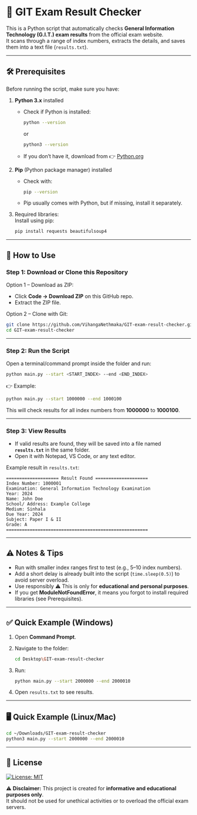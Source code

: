 
# 📘 GIT Exam Result Checker

This is a Python script that automatically checks **General Information Technology (G.I.T.) exam results** from the official exam website.  
It scans through a range of index numbers, extracts the details, and saves them into a text file (`results.txt`).

---

## 🛠️ Prerequisites

Before running the script, make sure you have:

1. **Python 3.x** installed  
   - Check if Python is installed:
     ```bash
     python --version
     ```
     or
     ```bash
     python3 --version
     ```
   - If you don’t have it, download from 👉 [Python.org](https://www.python.org/downloads/)

2. **Pip** (Python package manager) installed  
   - Check with:
     ```bash
     pip --version
     ```
   - Pip usually comes with Python, but if missing, install it separately.

3. Required libraries:  
   Install using pip:
   ```bash
   pip install requests beautifulsoup4

---

## 🚀 How to Use

### Step 1: Download or Clone this Repository

Option 1 – Download as ZIP:

* Click **Code → Download ZIP** on this GitHub repo.
* Extract the ZIP file.

Option 2 – Clone with Git:

```bash
git clone https://github.com/VihangaNethmaka/GIT-exam-result-checker.git
cd GIT-exam-result-checker
```

---

### Step 2: Run the Script

Open a terminal/command prompt inside the folder and run:

```bash
python main.py --start <START_INDEX> --end <END_INDEX>
```

👉 Example:

```bash
python main.py --start 1000000 --end 1000100
```

This will check results for all index numbers from **1000000** to **1000100**.

---

### Step 3: View Results

* If valid results are found, they will be saved into a file named **`results.txt`** in the same folder.
* Open it with Notepad, VS Code, or any text editor.

Example result in `results.txt`:

```
==================== Result Found ====================
Index Number: 1000001
Examination: General Information Technology Examination
Year: 2024
Name: John Doe
School/ Address: Example College
Medium: Sinhala
Due Year: 2024
Subject: Paper I & II
Grade: A
======================================================
```

---

## ⚠️ Notes & Tips

* Run with smaller index ranges first to test (e.g., 5–10 index numbers).
* Add a short delay is already built into the script (`time.sleep(0.5)`) to avoid server overload.
* Use responsibly ⚠️ This is only for **educational and personal purposes**.
* If you get **ModuleNotFoundError**, it means you forgot to install required libraries (see Prerequisites).

---

## ✅ Quick Example (Windows)

1. Open **Command Prompt**.
2. Navigate to the folder:

   ```bash
   cd Desktop\GIT-exam-result-checker
   ```
3. Run:

   ```bash
   python main.py --start 2000000 --end 2000010
   ```
4. Open `results.txt` to see results.

---

## 🖥️ Quick Example (Linux/Mac)

```bash
cd ~/Downloads/GIT-exam-result-checker
python3 main.py --start 2000000 --end 2000010
```

---

## 📜 License

[![License: MIT](https://img.shields.io/badge/License-MIT-yellow.svg)](LICENSE)

⚠️ **Disclaimer:** This project is created for **informative and educational purposes only**.  
It should not be used for unethical activities or to overload the official exam servers.


